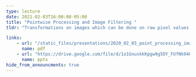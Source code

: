 ```yaml
---
type: lecture
date: 2021-02-03T16:00:00-05:00
title: "Pointwise Processing and Image Filtering "
tldr: "Transformations on images which can be done on raw pixel values as well as image filtering techniques"

links:
    - url: "/static_files/presentations/2020_02_03_point_processing_image_filtering.pdf"
      name: pdf
    - url: "https://drive.google.com/file/d/1o1GnuskkKpgw9g5OY_FUfNk94QuyEqQk/view?usp=sharing"
      name: pptx
hide_from_announcments: true
---
```

